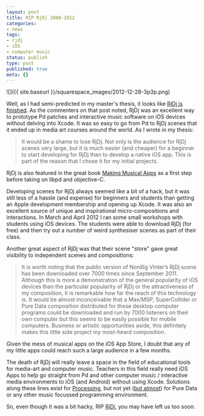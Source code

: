 ```yaml
---
layout: post
title: RIP RjDj 2008-2012
categories:
- news
tags:
- rjdj
- iOS
- computer music
status: publish
type: post
published: true
meta: {}
---
```


![]({{ site.baseurl }}/squarespace_images/2012-12-28-3p3p.png)

Well, as I had semi-predicted in my master's thesis, it looks like [RjDj is finished](http://blog.rjdj.me/more-than-an-app). As the commenters on that post noted, RjDj was an excellent way to prototype Pd patches and interactive music software on iOS devices without delving into Xcode. It was so easy to go from Pd to RjDj scenes that it ended up in media art courses around the world. As I wrote in my thesis:

>It would be a shame to lose RjDj. Not only is the audience for RjDj scenes very large, but it is much easier (and cheaper) for a beginner to start developing for RjDj than to develop a native iOS app. This is part of the reason that I chose it for my initial projects.

RjDj is also featured in the great book [Making Musical Apps](http://libpd.cc/read-the-book/) as a first step before taking on libpd and objective-C.

Developing scenes for RjDj always seemed like a bit of a hack, but it was still less of a hassle (and expense) for beginners and students than getting an Apple development membership and opening up Xcode. It was also an excellent source of unique and inspirational micro-compositions and interactions. In March and April 2012 I ran some small workshops with students using iOS devices. The students were able to download RjDj (for free) and then try out a number of weird synthesiser scenes as part of their class.

Another great aspect of RjDj was that their scene "store" gave great visibility to independent scenes and compositions:

>It is worth noting that the public version of Nordlig Vinter’s RjDj scene has been downloaded over 7000 times since September 2011. Although this is more a demonstration of the general popularity of iOS devices than the particular popularity of RjDj or the attractiveness of my composition, it is remarkable how far the reach of this technology is. It would be almost inconceivable that a Max/MSP, SuperCollider or Pure Data composition distributed for these desktop computer programs could be downloaded and run by 7000 listeners on their own computer but this seems to be easily possible for mobile computers. Business or artistic opportunities aside, this definitely makes this little side project my most-heard composition.

Given the mess of musical apps on the iOS App Store, I doubt that any of my little apps could reach such a large audience in a few months.

The death of RjDj will really leave a space in the field of educational tools for media-art and computer music. Teachers in this field really need iOS Apps to help go straight from Pd and other computer music / interactive media environments to iOS (and Android) without using Xcode. Solutions along these lines exist for [Processing](http://procoding.audiocommander.de), but not yet ([but almost](https://github.com/danomatika/PdParty)) for Pure Data or any other music focussed programming environment.

So, even though it was a bit hacky, RIP [RjDj](http://rjdj.me), you may have left us too soon.